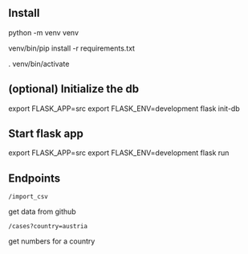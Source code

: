 ## Install

python -m venv venv

venv/bin/pip install -r requirements.txt

. venv/bin/activate

## (optional) Initialize the db 

export FLASK_APP=src
export FLASK_ENV=development
flask init-db

## Start flask app

export FLASK_APP=src
export FLASK_ENV=development
flask run


## Endpoints

`/import_csv`

get data from github

`/cases?country=austria`

get numbers for a country


